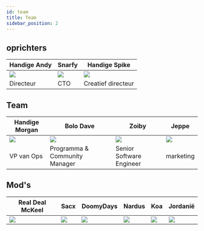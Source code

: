 ```yaml
---
id: team
title: Team
sidebar_position: 2
---
```


## oprichters

| Handige Andy            | Snarfy               | Handige Spike            |
| ----------------------- | -------------------- | ------------------------ |
| ![](/img/NiftyAndy.png) | ![](/img/snarfy.png) | ![](/img/NiftySpike.png) |
| Directeur               | CTO                  | Creatief directeur       |

## Team

| Handige Morgan            | Bolo Dave                     | Zoiby                    | Jeppe               |
| ------------------------- | ----------------------------- | ------------------------ | ------------------- |
| ![](/img/NiftyMorgan.png) | ![](/img/bolo.png)            | ![](/img/zoiby.png)      | ![](/img/jeppe.png) |
| VP van Ops                | Programma & Community Manager | Senior Software Engineer | marketing           |

## Mod's

| Real Deal McKeel       | Sacx               | DoomyDays           | Nardus             | Koa               | Jordanië             |
| ---------------------- | ------------------ | ------------------- | ------------------ | ----------------- | -------------------- |
| ![](/img/realdeal.png) | ![](/img/sacx.png) | ![](/img/doomy.png) | ![](/img/nard.png) | ![](/img/koa.png) | ![](/img/jordan.png) |
